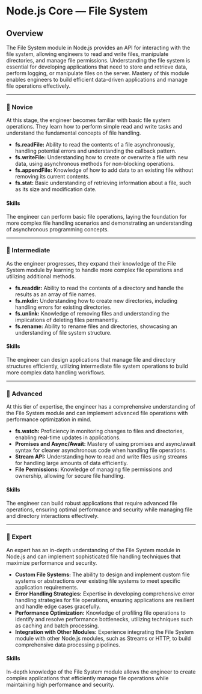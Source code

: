 # Node.js Core — **File System**

## Overview
The File System module in Node.js provides an API for interacting with the file system, allowing engineers to read and write files, manipulate directories, and manage file permissions. Understanding the file system is essential for developing applications that need to store and retrieve data, perform logging, or manipulate files on the server. Mastery of this module enables engineers to build efficient data-driven applications and manage file operations effectively.

---

### 🌱 Novice
At this stage, the engineer becomes familiar with basic file system operations. They learn how to perform simple read and write tasks and understand the fundamental concepts of file handling.

- **fs.readFile:** Ability to read the contents of a file asynchronously, handling potential errors and understanding the callback pattern.
- **fs.writeFile:** Understanding how to create or overwrite a file with new data, using asynchronous methods for non-blocking operations.
- **fs.appendFile:** Knowledge of how to add data to an existing file without removing its current contents.
- **fs.stat:** Basic understanding of retrieving information about a file, such as its size and modification date.

#### Skills
The engineer can perform basic file operations, laying the foundation for more complex file handling scenarios and demonstrating an understanding of asynchronous programming concepts.

---

### 🌿 Intermediate
As the engineer progresses, they expand their knowledge of the File System module by learning to handle more complex file operations and utilizing additional methods.

- **fs.readdir:** Ability to read the contents of a directory and handle the results as an array of file names.
- **fs.mkdir:** Understanding how to create new directories, including handling errors for existing directories.
- **fs.unlink:** Knowledge of removing files and understanding the implications of deleting files permanently.
- **fs.rename:** Ability to rename files and directories, showcasing an understanding of file system structure.

#### Skills
The engineer can design applications that manage file and directory structures efficiently, utilizing intermediate file system operations to build more complex data handling workflows.

---

### 🌳 Advanced
At this tier of expertise, the engineer has a comprehensive understanding of the File System module and can implement advanced file operations with performance optimization in mind.

- **fs.watch:** Proficiency in monitoring changes to files and directories, enabling real-time updates in applications.
- **Promises and Async/Await:** Mastery of using promises and async/await syntax for cleaner asynchronous code when handling file operations.
- **Stream API:** Understanding how to read and write files using streams for handling large amounts of data efficiently.
- **File Permissions:** Knowledge of managing file permissions and ownership, allowing for secure file handling.

#### Skills
The engineer can build robust applications that require advanced file operations, ensuring optimal performance and security while managing file and directory interactions effectively.

---

### 🚀 Expert
An expert has an in-depth understanding of the File System module in Node.js and can implement sophisticated file handling techniques that maximize performance and security.

- **Custom File Systems:** The ability to design and implement custom file systems or abstractions over existing file systems to meet specific application requirements.
- **Error Handling Strategies:** Expertise in developing comprehensive error handling strategies for file operations, ensuring applications are resilient and handle edge cases gracefully.
- **Performance Optimization:** Knowledge of profiling file operations to identify and resolve performance bottlenecks, utilizing techniques such as caching and batch processing.
- **Integration with Other Modules:** Experience integrating the File System module with other Node.js modules, such as Streams or HTTP, to build comprehensive data processing pipelines.

#### Skills
In-depth knowledge of the File System module allows the engineer to create complex applications that efficiently manage file operations while maintaining high performance and security.
